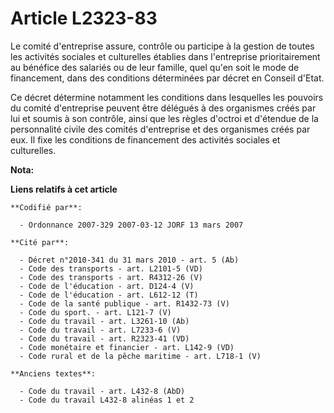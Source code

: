 # Article L2323-83

Le comité d'entreprise assure, contrôle ou participe à la gestion de toutes les activités sociales et culturelles établies
dans l'entreprise prioritairement au bénéfice des salariés ou de leur famille, quel qu'en soit le mode de financement, dans
des conditions déterminées par décret en Conseil d'Etat.

Ce décret détermine notamment les conditions dans lesquelles les pouvoirs du comité d'entreprise peuvent être délégués à des
organismes créés par lui et soumis à son contrôle, ainsi que les règles d'octroi et d'étendue de la personnalité civile des
comités d'entreprise et des organismes créés par eux. Il fixe les conditions de financement des activités sociales et
culturelles.

**Nota:**



**Liens relatifs à cet article**

	**Codifié par**:

	  - Ordonnance 2007-329 2007-03-12 JORF 13 mars 2007

	**Cité par**:

	  - Décret n°2010-341 du 31 mars 2010 - art. 5 (Ab)
	  - Code des transports - art. L2101-5 (VD)
	  - Code des transports - art. R4312-26 (V)
	  - Code de l'éducation - art. D124-4 (V)
	  - Code de l'éducation - art. L612-12 (T)
	  - Code de la santé publique - art. R1432-73 (V)
	  - Code du sport. - art. L121-7 (V)
	  - Code du travail - art. L3261-10 (Ab)
	  - Code du travail - art. L7233-6 (V)
	  - Code du travail - art. R2323-41 (VD)
	  - Code monétaire et financier - art. L142-9 (VD)
	  - Code rural et de la pêche maritime - art. L718-1 (V)

	**Anciens textes**:

	  - Code du travail - art. L432-8 (AbD)
	  - Code du travail L432-8 alinéas 1 et 2
